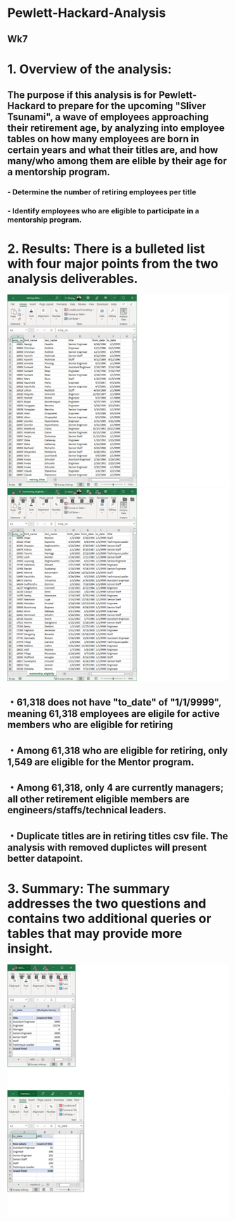 # Pewlett-Hackard-Analysis
## Wk7
# 1. Overview of the analysis: 
## The purpose if this analysis is for Pewlett-Hackard to prepare for the upcoming "Sliver Tsunami", a wave of employees approaching their retirement age, by analyzing into employee tables on how many employees are born in certain years and what their titles are, and how many/who among them are elible by their age for a mentorship program.  
### - Determine the number of retiring employees per title
### - Identify employees who are eligible to participate in a mentorship program. 
# 2. Results: There is a bulleted list with four major points from the two analysis deliverables. 
![Retiring Titles](/Data/retiring_titles.png)
![Mentorship_Eligibility](/Data/mentorship_eligibilty.png)

## ・61,318 does not have "to_date" of "1/1/9999", meaning 61,318 employees are eligile for active members who are eligible for retiring
## ・Among 61,318 who are eligible for retiring, only 1,549 are eligible for the Mentor program.
## ・Among 61,318, only 4 are currently managers; all other retirement eligible members are engineers/staffs/technical leaders.
## ・Duplicate titles are in retiring titles csv file.  The analysis with removed duplictes will present better datapoint.
# 3. Summary: The summary addresses the two questions and contains two additional queries or tables that may provide more insight.
![Retiring Titles Pivot Table](/Data/retiring_titles_pivot.png)
![Mentorship_Eligibility Pivot Table](/Data/mentorship_eligibilty_pivot.png)

##
